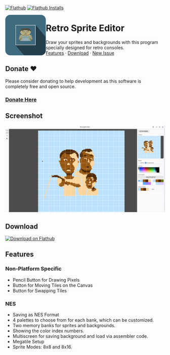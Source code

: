 [![Flathub](https://img.shields.io/flathub/v/io.github.xverizex.RetroSpriteEditor?logo=flathub&logoColor=white&label=Flathub)][flathub]
[![Flathub Installs](https://img.shields.io/flathub/downloads/io.github.xverizex.RetroSpriteEditor?logo=flathub&logoColor=white&label=Installs)][flathub]

<img style="vertical-align: middle;" src="data/icons/hicolor/scalable/apps/io.github.xverizex.RetroSpriteEditor.svg" width="128" height="128" align="left">

# Retro Sprite Editor
Draw your sprites and backgrounds with this program specially designed for retro consoles.</br>[Features](#features) · [Download](#download) · [New Issue](https://github.com/xverizex/RetroSpriteEditor/issues/new/choose)

## Donate ❤️
Please consider donating to help development as this software is completely free and open source.

### [Donate Here][donate]

## Screenshot
![screenshot](screenshots/0.png)

## Download
[![Download on Flathub](https://dl.flathub.org/assets/badges/flathub-badge-en.svg)][flathub]

## Features

### Non-Platform Specific
* Pencil Button for Drawing Pixels
* Button for Moving Tiles on the Canvas
* Button for Swapping Tiles

### NES
* Saving as NES Format
* 4 palettes to choose from for each bank, which can be customized.
* Two memory banks for sprites and backgrounds.
* Showing the color index numbers.
* Multiscreen for saving background and load via assembler code.
* Megatile Setup
* Sprite Modes: 8x8 and 8x16.

[flathub]: https://flathub.org/apps/io.github.xverizex.RetroSpriteEditor
[donate]: https://www.donationalerts.com/r/xverizex

